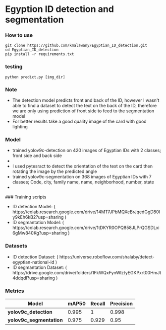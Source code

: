 # Egyption ID detection and segmentation 


### How to use
```
git clone https://github.com/kmalawany/Egyptian_ID_detection.git
cd Egyptian_ID_detection
pip install -r requirements.txt
```
### testing

```
python predict.py [img_dir]
```
### Note
<ul>
<li> The detection model predicts front and back of the ID, however I wasn't able to find a dataset to detect the text on the back of the ID,
therefore we are only using prediction of front side to feed to the segmentation model </li>
<li> For better results take a good quality image of the card with good lighting </li>
</ul>

### Model
<ul>
<li> trained yolov9c-detection on 420 images of Egyptian IDs with 2 classes; front side and back side  <li>
<li> I used pytesract to detect the orientation of the text on the card then rotating the image by the predicted angle </li>
<li> trained yolov9c-segmentation on 368 images of Egyptian IDs with 7 classes; Code, city, family name, name, neighborhood, number, state  <li>
</ul>
### Training scripts
  
<ul>
  <li> ID detection Model: ( https://colab.research.google.com/drive/14MT7JPbMQXcBrJqedGgD80ly9kEh6kB2?usp=sharing ) </li>
  <li> ID segmantation Model: ( https://colab.research.google.com/drive/1tDKYR0OPQ858JLPrQGSDLxi6gMw840Kg?usp=sharing ) </li>
</ul>

### Datasets
<ul>
  <li> ID detection Dataset: ( https://universe.roboflow.com/shalaby/detect-egyptian-national-id ) </li>
  <li> ID segmantation Dataset: ( https://drive.google.com/drive/folders/1FkWQxFynWlztyEGKPxrt00HmJt4ddqdl?usp=sharing ) </li>
</ul>

### Metrics

| Model            | mAP50                     | Recall | Precision |
|-----------------|----------------------------|--------|-----------|
| <b> yolov9c_detection </b> | 0.995           |   1    |  0.998    |
| <b> yolov9c_segmentation </b> | 0.975       | 0.929   |  0.95     |


